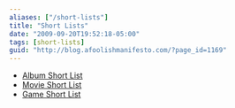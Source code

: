 ```yaml
---
aliases: ["/short-lists"]
title: "Short Lists"
date: "2009-09-20T19:52:18-05:00"
tags: [short-lists]
guid: "http://blog.afoolishmanifesto.com/?page_id=1169"
---
```

- [Album Short List](/album-short-list)
- [Movie Short List](/movie-short-list)
- [Game Short List](/game-short-list)
